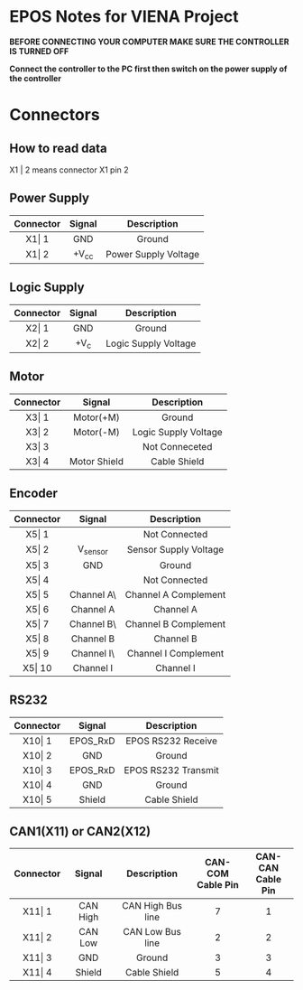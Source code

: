 # EPOS Notes for VIENA Project

**BEFORE CONNECTING YOUR COMPUTER MAKE SURE THE CONTROLLER IS TURNED OFF**

**Connect the controller to the PC first then switch on the power supply of the controller**

# Connectors

## How to read data

X1 | 2 means connector X1 pin 2

## Power Supply


| Connector |     Signal      |     Description     |
| :-------: |:---------------:| :------------------: |
|  X1\| 1  |       GND       |        Ground        |
|  X1\| 2  | +V<sub>cc<sub/> | Power Supply Voltage |

## Logic Supply


| Connector |     Signal     |     Description     |
| :-------: |:--------------:| :------------------: |
|  X2\| 1  |      GND       |        Ground        |
|  X2\| 2  | +V<sub>c<sub/> | Logic Supply Voltage |

## Motor


| Connector |    Signal    |     Description     |
| :-------: | :----------: | :------------------: |
|  X3\| 1  |  Motor(+M)  |        Ground        |
|  X3\| 2  |  Motor(-M)  | Logic Supply Voltage |
|  X3\| 3  |              |    Not Conneceted    |
|  X3\| 4  | Motor Shield |     Cable Shield     |

## Encoder


| Connector |       Signal       |      Description      |
| :-------: |:------------------:| :-------------------: |
|  X5\| 1  |                    |     Not Connected     |
|  X5\| 2  | V<sub>sensor<sub/> | Sensor Supply Voltage |
|  X5\| 3  |        GND         |        Ground        |
|  X5\| 4  |                    |     Not Connected     |
|  X5\| 5  |     Channel A\     | Channel A Complement |
|  X5\| 6  |     Channel A      |       Channel A       |
|  X5\| 7  |     Channel B\     | Channel B Complement |
|  X5\| 8  |     Channel B      |       Channel B       |
|  X5\| 9  |     Channel I\     | Channel I Complement |
|  X5\| 10  |     Channel I      |       Channel I       |

## RS232


| Connector |  Signal  |     Description     |
| :-------: | :------: | :-----------------: |
|  X10\| 1  | EPOS_RxD | EPOS RS232 Receive |
|  X10\| 2  |   GND   |       Ground       |
|  X10\| 3  | EPOS_RxD | EPOS RS232 Transmit |
|  X10\| 4  |   GND   |       Ground       |
|  X10\| 5  |  Shield  |    Cable Shield    |

## CAN1(X11) or CAN2(X12)


| Connector |  Signal  |    Description    | CAN-COM<br/>Cable Pin | CAN-CAN<br/>Cable Pin |
| :-------: | :------: | :---------------: | :-------------------: | :-------------------: |
|  X11\| 1  | CAN High | CAN High Bus line |           7           |           1           |
|  X11\| 2  | CAN Low | CAN Low Bus line |           2           |           2           |
|  X11\| 3  |   GND   |      Ground      |           3           |           3           |
|  X11\| 4  |  Shield  |   Cable Shield   |           5           |           4           |
